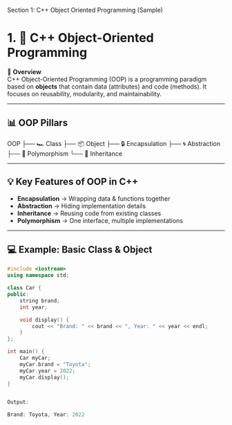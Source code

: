 Section 1: C++ Object Oriented Programming (Sample)
# 1. 🚀 C++ Object-Oriented Programming

📘 **Overview**  
C++ Object-Oriented Programming (OOP) is a programming paradigm based on **objects** that contain data (attributes) and code (methods). It focuses on reusability, modularity, and maintainability.

---

## 📊 OOP Pillars


OOP
├── 🏎 Class
├── 📦 Object
├── 🔒 Encapsulation
├── 🌀 Abstraction
├── 🔄 Polymorphism
└── 🌳 Inheritance


---

## 💡 Key Features of OOP in C++
- **Encapsulation** → Wrapping data & functions together
- **Abstraction** → Hiding implementation details
- **Inheritance** → Reusing code from existing classes
- **Polymorphism** → One interface, multiple implementations

---

## 💻 Example: Basic Class & Object
```cpp
#include <iostream>
using namespace std;

class Car {
public:
    string brand;
    int year;

    void display() {
        cout << "Brand: " << brand << ", Year: " << year << endl;
    }
};

int main() {
    Car myCar;
    myCar.brand = "Toyota";
    myCar.year = 2022;
    myCar.display();
}


Output:

Brand: Toyota, Year: 2022

